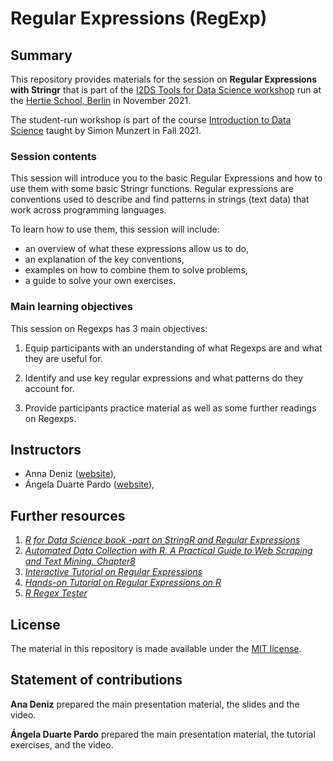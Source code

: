 # Regular Expressions (RegExp)


## Summary

This repository provides materials for the session on **Regular Expressions with Stringr** that is part of the [I2DS Tools for Data Science workshop](https://github.com/intro-to-data-science-21-workshop) run at the [Hertie School, Berlin](https://www.hertie-school.org/en/) in November 2021. 

The student-run workshop is part of the course [Introduction to Data Science](https://github.com/intro-to-data-science-21) taught by Simon Munzert in Fall 2021.

### Session contents

This session will introduce you to the basic Regular Expressions and how to use them with some basic Stringr functions. Regular expressions are conventions used to describe and find patterns in strings (text data) that work across programming languages.

To learn how to use them, this session will include: 

- an overview of what these expressions allow us to do, 
- an explanation of the key conventions,
- examples on how to combine them to solve problems,
- a guide to solve your own exercises. 


### Main learning objectives

This session on Regexps has 3 main objectives: 

1. Equip participants with an understanding of what Regexps are and what they are useful for.

2. Identify and use key regular expressions and what patterns do they account for.

3. Provide participants practice material as well as some further readings on Regexps.


## Instructors

- Anna Deniz ([website](https://github.com/annaccd)), 
- Ángela Duarte Pardo ([website](https://github.com/aduarte56)), 

## Further resources

1. [_R for Data Science book -part on StringR and Regular Expressions_](https://r4ds.had.co.nz/strings.html)
2. [_Automated Data Collection with R. A Practical Guide to Web Scraping and Text Mining. Chapter8_](https://onlinelibrary.wiley.com/doi/book/)
3. [_Interactive Tutorial on Regular Expressions_](https://regexone.com/)
4. [_Hands-on Tutorial on Regular Expressions on R_](https://www.youtube.com/watch?v=uJKpz9T7mAg)
5. [_R Regex Tester_](https://spannbaueradam.shinyapps.io/r_regex_tester/)

## License

The material in this repository is made available under the [MIT license](http://opensource.org/licenses/mit-license.php). 

## Statement of contributions

**Ana Deniz** prepared the main presentation material, the slides and the video.

**Ángela Duarte Pardo** prepared the main presentation material, the tutorial exercises, and the video.
